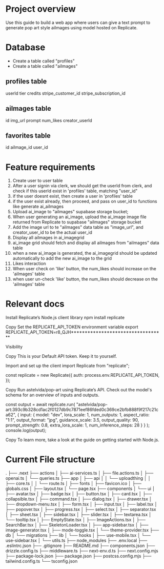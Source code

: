 # Project overview
Use this guide to build a web app where users can give a text prompt to generate pop art style aiImages using model hosted on Replicate.

# Database
- Create a table called "profiles"
- Create a table called "aiImages"

## profiles table
  userld
  tier
  credits
  stripe_customer_id
  stripe_subscription_id

## aiImages table
  id
  img_url
  prompt
  num_likes
  creator_userld

## favorites table
  id
  aiImage_id
  user_id

# Feature requirements
1. Create user to user table
  1. After a user signin via clerk, we should get the userId from clerk, and check if this userId exist in 'profiles' table, matching "user_id"
  2. if the user doesnt exist, then create a user in 'profiles' table
  3. if the user exist already, then proceed, and pass on user_id to functions like generate ai_aiImages
2. Upload ai_image to "aiImages" supabase storage bucket;
  1. When user generating an ai_image, upload the ai_image image file returned from Replicate to supabase "aiImages" storage bucket
  2. Add the image url to te "aiImages" data table as "image_url", and creator_user_id to be the actual user_id
3. Display all aiImages in ai_imagegrid
  1. ai_image grid should fetch and display all aiImages from "aiImages" data table
  2. when a new ai_image is generated, the ai_imagegrid should be updated automatically to add the new ai_image to the grid
4. Likes interaction
  1. When user check on 'like' button, the num_likes should increase on the 'aiImages' table
  2. when user un-check 'like' button, the num_likes should decrease on the 'aiImages' table




# Relevant docs
Install Replicate’s Node.js client library
npm install replicate 

Copy
Set the REPLICATE_API_TOKEN environment variable
export REPLICATE_API_TOKEN=r8_QJH**********************************

Visibility

Copy
This is your Default API token. Keep it to yourself.

Import and set up the client
import Replicate from "replicate";

const replicate = new Replicate({
  auth: process.env.REPLICATE_API_TOKEN,
});

Copy
Run astelvida/pop-art using Replicate’s API. Check out the model's schema for an overview of inputs and outputs.

const output = await replicate.run(
  "astelvida/pop-art:393c9b328cd1ac2f0127db9c7871eef86fded0c369ce2bfb888f9f217c21ca62",
  {
    input: {
      model: "dev",
      lora_scale: 1,
      num_outputs: 1,
      aspect_ratio: "1:1",
      output_format: "jpg",
      guidance_scale: 3.5,
      output_quality: 90,
      prompt_strength: 0.8,
      extra_lora_scale: 1,
      num_inference_steps: 28
    }
  }
);
console.log(output);

Copy
To learn more, take a look at the guide on getting started with Node.js.

# Current File structure
.
├── .next
├── actions
│   ├── ai-services.ts
│   ├── file.actions.ts
│   ├── openai.ts
│   └── queries.ts
├── app
│   ├── api
│   │   └── uploadthing
│   │       ├── core.ts
│   │       └── route.ts
│   ├── fonts
│   ├── favicon.ico
│   ├── globals.css
│   ├── layout.tsx
│   └── page.tsx
├── components
│   └── ui
│       ├── avatar.tsx
│       ├── badge.tsx
│       ├── button.tsx
│       ├── card.tsx
│       ├── collapsible.tsx
│       ├── command.tsx
│       ├── dialog.tsx
│       ├── drawer.tsx
│       ├── dropdown-menu.tsx
│       ├── form.tsx
│       ├── input.tsx
│       ├── label.tsx
│       ├── popover.tsx
│       ├── progress.tsx
│       ├── select.tsx
│       ├── separator.tsx
│       ├── sheet.tsx
│       ├── sidebar.tsx
│       ├── slider.tsx
│       ├── textarea.tsx
│       └── tooltip.tsx
│   ├── EmptyState.tsx
│   ├── ImageActions.tsx
│   ├── SearchBar.tsx
│   ├── SkeletonLoader.tsx
│   ├── app-sidebar.tsx
│   ├── image-generator.tsx
│   ├── mode-toggle.tsx
│   └── theme-provider.tsx
├── db
│   └── migrations
├── lib
│   └── hooks
│       ├── use-mobile.tsx
│       └── use-sidebar.tsx
│   └── utils.ts
├── node_modules
├── .env.local
├── .eslintrc.json
├── .gitignore
├── README.md
├── components.json
├── drizzle.config.ts
├── middleware.ts
├── next-env.d.ts
├── next.config.mjs
├── package-lock.json
├── package.json
├── postcss.config.mjs
├── tailwind.config.ts
└── tsconfig.json

